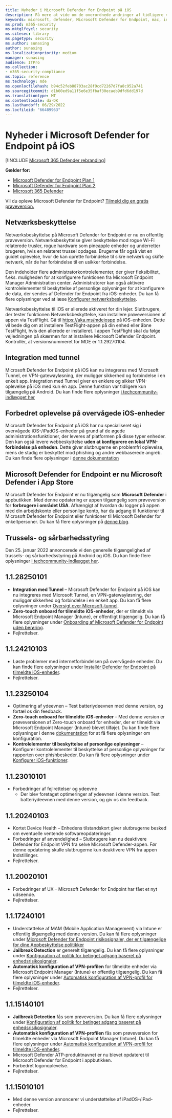 ```yaml
---
title: Nyheder i Microsoft Defender for Endpoint på iOS
description: Få mere at vide om de overordnede ændringer af tidligere versioner af Microsoft Defender for Endpoint på iOS.
keywords: microsoft, defender, Microsoft Defender for Endpoint, mac, installation, macos, whatsnew
ms.prod: m365-security
ms.mktglfcycl: security
ms.sitesec: library
ms.pagetype: security
ms.author: sunasing
author: sunasing
ms.localizationpriority: medium
manager: sunasing
audience: ITPro
ms.collection:
- m365-security-compliance
ms.topic: reference
ms.technology: mde
ms.openlocfilehash: b94c52feb88703ac28f9cd72267d7fa8c952a741
ms.sourcegitcommit: d1b60ed9a11f5e6e35fbaf30ecaeb9dfd6dd197d
ms.translationtype: MT
ms.contentlocale: da-DK
ms.lasthandoff: 06/29/2022
ms.locfileid: "66489963"
---
```

# <a name="whats-new-in-microsoft-defender-for-endpoint-on-ios"></a>Nyheder i Microsoft Defender for Endpoint på iOS

[!INCLUDE [Microsoft 365 Defender rebranding](../../includes/microsoft-defender.md)]

**Gælder for:**
- [Microsoft Defender for Endpoint Plan 1](https://go.microsoft.com/fwlink/p/?linkid=2154037)
- [Microsoft Defender for Endpoint Plan 2](https://go.microsoft.com/fwlink/p/?linkid=2154037)
- [Microsoft 365 Defender](https://go.microsoft.com/fwlink/?linkid=2118804)

Vil du opleve Microsoft Defender for Endpoint? [Tilmeld dig en gratis prøveversion.](https://signup.microsoft.com/create-account/signup?products=7f379fee-c4f9-4278-b0a1-e4c8c2fcdf7e&ru=https://aka.ms/MDEp2OpenTrial?ocid=docs-wdatp-exposedapis-abovefoldlink)

## <a name="network-protection"></a>Netværksbeskyttelse
Netværksbeskyttelse på Microsoft Defender for Endpoint er nu en offentlig prøveversion. Netværksbeskyttelse giver beskyttelse mod rogue Wi-Fi relaterede trusler, rogue hardware som pineapple enheder og underretter brugeren, hvis en relateret trussel opdages. Brugerne får også vist en guidet oplevelse, hvor de kan oprette forbindelse til sikre netværk og skifte netværk, når de har forbindelse til en usikker forbindelse.

Den indeholder flere administratorkontrolelementer, der giver fleksibilitet, f.eks. muligheden for at konfigurere funktionen fra Microsoft Endpoint Manager Administration center. Administratorer kan også aktivere kontrolelementer til beskyttelse af personlige oplysninger for at konfigurere de data, der sendes af Defender for Endpoint fra iOS-enheder. Du kan få flere oplysninger ved at læse [Konfigurer netværksbeskyttelse](/microsoft-365/security/defender-endpoint/ios-configure-features#configure-network-protection).

Netværksbeskyttelse til iOS er allerede aktiveret for din lejer. Slutbrugere, der tester funktionen Netværksbeskyttelse, kan installere prøveversionen af appen via TestFlight. Gå til https://aka.ms/mdeiospp på iOS-enheden. Dette vil bede dig om at installere TestFlight-appen på din enhed eller åbne TestFlight, hvis den allerede er installeret. I appen TestFlight skal du følge vejledningen på skærmen for at installere Microsoft Defender Endpoint. Kontrollér, at versionsnummeret for MDE er 1.1.29270104.

## <a name="integration-with-tunnel"></a>Integration med tunnel
Microsoft Defender for Endpoint på iOS kan nu integreres med Microsoft Tunnel, en VPN-gatewayløsning, der muliggør sikkerhed og forbindelse i en enkelt app.  Integration med Tunnel giver en enklere og sikker VPN-oplevelse på iOS med kun én app. Denne funktion var tidligere kun tilgængelig på Android. Du kan finde flere oplysninger [i techcommunity-indlægget her](https://techcommunity.microsoft.com/t5/microsoft-endpoint-manager-blog/what-s-new-in-microsoft-endpoint-manager-2204-april-edition/ba-p/3297995)

## <a name="improved-experience-on-supervised-ios-devices"></a>Forbedret oplevelse på overvågede iOS-enheder

Microsoft Defender for Endpoint på iOS har nu specialiseret sig i overvågede iOS-/iPadOS-enheder på grund af de øgede administrationsfunktioner, der leveres af platformen på disse typer enheder. Den kan også levere webbeskyttelse **uden at konfigurere en lokal VPN-forbindelse på enheden**. Dette giver slutbrugerne en problemfri oplevelse, mens de stadig er beskyttet mod phishing og andre webbaserede angreb. Du kan finde flere oplysninger i [denne dokumentation](ios-install.md#complete-deployment-for-supervised-devices)

## <a name="microsoft-defender-for-endpoint-is-now-microsoft-defender-in-the-app-store"></a>Microsoft Defender for Endpoint er nu Microsoft Defender i App Store

Microsoft Defender for Endpoint er nu tilgængelig som **Microsoft Defender** i appbutikken. Med denne opdatering er appen tilgængelig som prøveversion for **forbrugere i området USA**. Afhængigt af hvordan du logger på appen med din arbejdskonto eller personlige konto, har du adgang til funktioner til Microsoft Defender for Endpoint eller funktioner til Microsoft Defender for enkeltpersoner. Du kan få flere oplysninger på [denne blog](https://www.microsoft.com/microsoft-365/microsoft-defender-for-individuals).

## <a name="threat-and-vulnerability-management"></a>Trussels- og sårbarhedsstyring

Den 25. januar 2022 annoncerede vi den generelle tilgængelighed af trussels- og sårbarhedsstyring på Android og iOS. Du kan finde flere oplysninger [i techcommunity-indlægget her](https://techcommunity.microsoft.com/t5/microsoft-defender-for-endpoint/announcing-general-availability-of-vulnerability-management/ba-p/3071663).

## <a name="1128250101"></a>1.1.28250101
- **Integration med Tunnel** – Microsoft Defender for Endpoint på iOS kan nu integreres med Microsoft Tunnel, en VPN-gatewayløsning, der muliggør sikkerhed og forbindelse i en enkelt app. Du kan få flere oplysninger under [Oversigt over Microsoft-tunnel](/mem/intune/protect/microsoft-tunnel-overview).
- **Zero-touch onboard for tilmeldte iOS-enheder**, der er tilmeldt via Microsoft Endpoint Manager (Intune), er offentligt tilgængelig. Du kan få flere oplysninger under [Onboarding af Microsoft Defender for Endpoint uden berøring](/microsoft-365/security/defender-endpoint/ios-install#zero-touch-onboarding-of-microsoft-defender-for-endpoint).
- Fejlrettelser.


## <a name="1124210103"></a>1.1.24210103

- Løste problemer med internetforbindelsen på overvågede enheder. Du kan finde flere oplysninger under [Installér Defender for Endpoint på tilmeldte iOS-enheder](ios-install.md).
- Fejlrettelser.

## <a name="1123250104"></a>1.1.23250104

- Optimering af ydeevnen – Test batteriydeevnen med denne version, og fortæl os din feedback.
- **Zero-touch onboard for tilmeldte iOS-enheder** – Med denne version er prøveversionen af Zero-touch onboard for enheder, der er tilmeldt via Microsoft Endpoint Manager (Intune) blevet tilføjet. Du kan finde flere oplysninger i denne [dokumentation](ios-install.md#zero-touch-onboarding-of-microsoft-defender-for-endpoint) for at få flere oplysninger om konfiguration.
- **Kontrolelementer til beskyttelse af personlige oplysninger** – Konfigurer kontrolelementer til beskyttelse af personlige oplysninger for rapporten over phishbeskeder. Du kan få flere oplysninger under [Konfigurer iOS-funktioner](ios-configure-features.md).

## <a name="1123010101"></a>1.1.23010101

- Forbedringer af fejlrettelser og ydeevne 
  - Der blev foretaget optimeringer af ydeevnen i denne version. Test batteriydeevnen med denne version, og giv os din feedback.

## <a name="1120240103"></a>1.1.20240103
- Kortet Device Health – Enhedens tilstandskort giver slutbrugerne besked om eventuelle ventende softwareopdateringer.
- Forbedringer af anvendelighed – Slutbrugere kan nu deaktivere Defender for Endpoint VPN fra selve Microsoft Defender-appen. Før denne opdatering skulle slutbrugerne kun deaktivere VPN fra appen Indstillinger.
- Fejlrettelser.

## <a name="1120020101"></a>1.1.20020101
- Forbedringer af UX – Microsoft Defender for Endpoint har fået et nyt udseende.
- Fejlrettelser.

## <a name="1117240101"></a>1.1.17240101
- Understøttelse af MAM (Mobile Application Management) via Intune er offentlig tilgængelig med denne version. Du kan få flere oplysninger under [Microsoft Defender for Endpoint risikosignaler, der er tilgængelige for dine Appbeskyttelse politikker](https://techcommunity.microsoft.com/t5/intune-customer-success/microsoft-defender-for-endpoint-risk-signals-available-for-your/ba-p/2186322)
- **Jailbreak Detection** er generelt tilgængelig. Du kan få flere oplysninger under [Konfiguration af politik for betinget adgang baseret på enhedsrisikosignaler](ios-configure-features.md#conditional-access-with-defender-for-endpoint-on-ios).
- **Automatisk konfiguration af VPN-profilen** for tilmeldte enheder via Microsoft Endpoint Manager (Intune) er offentlig tilgængelig. Du kan få flere oplysninger under [Automatisk konfiguration af VPN-profil for tilmeldte iOS-enheder](ios-install.md#auto-onboarding-of-vpn-profile-simplified-onboarding).
- Fejlrettelser.

## <a name="1115140101"></a>1.1.15140101

- **Jailbreak Detection** fås som prøveversion. Du kan få flere oplysninger under [Konfiguration af politik for betinget adgang baseret på enhedsrisikosignaler](ios-configure-features.md#conditional-access-with-defender-for-endpoint-on-ios).
- **Automatisk konfiguration af VPN-profilen** fås som prøveversion for tilmeldte enheder via Microsoft Endpoint Manager (Intune). Du kan få flere oplysninger under [Automatisk konfiguration af VPN-profil for tilmeldte iOS-enheder](ios-install.md#auto-onboarding-of-vpn-profile-simplified-onboarding).
- Microsoft Defender ATP-produktnavnet er nu blevet opdateret til Microsoft Defender for Endpoint i appbutikken.
- Forbedret logonoplevelse.
- Fejlrettelser.

## <a name="1115010101"></a>1.1.15010101

- Med denne version annoncerer vi understøttelse af iPadOS-/iPad-enheder.
- Fejlrettelser.
